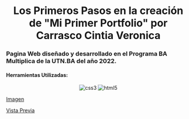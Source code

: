 
<h1 align="center">Los Primeros Pasos en la creación de "Mi Primer Portfolio" por Carrasco Cintia Veronica</h1>
<h3 align="">Pagina Web diseñado y desarrollado en el Programa BA Multiplica de la UTN.BA del año 2022.</h3>


<h4 align="left">Herramientas Utilizadas:</h4>
<p align="center"> <a><img src="https://img.shields.io/badge/CSS3-1572B6?style=for-the-badge&logo=css3&logoColor=white" alt="css3"/> </a> <a> <img src ="https://img.shields.io/badge/HTML5-E34F26?style=for-the-badge&logo=html5&logoColor=white" alt="html5"/> </a>

[Imagen](https://github.com/cintiaparamore/UTN.BA_PrimerProyecto.github.io/blob/main/layouts/VistaPrevia_ParteI.png)

[Vista Previa](https://cintiaparamore.github.io/UTN.BA_PrimerProyecto.github.io/)
